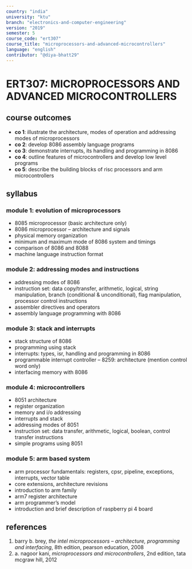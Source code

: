 ```yaml
---
country: "india"
university: "ktu"
branch: "electronics-and-computer-engineering"
version: "2019"
semester: 5
course_code: "ert307"
course_title: "microprocessors-and-advanced-microcontrollers"
language: "english"
contributor: "@diya-bhatt29"
---
```


# ERT307: MICROPROCESSORS AND ADVANCED MICROCONTROLLERS

## course outcomes

- **co 1**: illustrate the architecture, modes of operation and addressing modes of microprocessors  
- **co 2**: develop 8086 assembly language programs  
- **co 3**: demonstrate interrupts, its handling and programming in 8086  
- **co 4**: outline features of microcontrollers and develop low level programs  
- **co 5**: describe the building blocks of risc processors and arm microcontrollers  

## syllabus

### module 1: evolution of microprocessors

- 8085 microprocessor (basic architecture only)  
- 8086 microprocessor – architecture and signals  
- physical memory organization  
- minimum and maximum mode of 8086 system and timings  
- comparison of 8086 and 8088  
- machine language instruction format  

### module 2: addressing modes and instructions

- addressing modes of 8086  
- instruction set: data copy/transfer, arithmetic, logical, string manipulation, branch (conditional & unconditional), flag manipulation, processor control instructions  
- assembler directives and operators  
- assembly language programming with 8086  

### module 3: stack and interrupts

- stack structure of 8086  
- programming using stack  
- interrupts: types, isr, handling and programming in 8086  
- programmable interrupt controller – 8259: architecture (mention control word only)  
- interfacing memory with 8086  

### module 4: microcontrollers

- 8051 architecture  
- register organization  
- memory and i/o addressing  
- interrupts and stack  
- addressing modes of 8051  
- instruction set: data transfer, arithmetic, logical, boolean, control transfer instructions  
- simple programs using 8051  

### module 5: arm based system

- arm processor fundamentals: registers, cpsr, pipeline, exceptions, interrupts, vector table  
- core extensions, architecture revisions  
- introduction to arm family  
- arm7 register architecture  
- arm programmer’s model  
- introduction and brief description of raspberry pi 4 board  

## references

1. barry b. brey, *the intel microprocessors – architecture, programming and interfacing*, 8th edition, pearson education, 2008  
2. a. nagoor kani, *microprocessors and microcontrollers*, 2nd edition, tata mcgraw hill, 2012  

